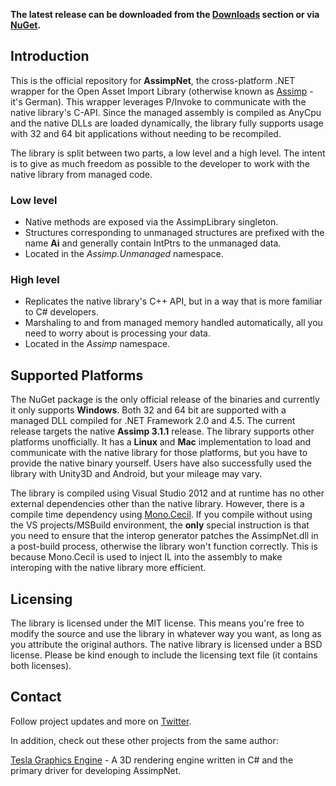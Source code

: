 **The latest release can be downloaded from the [Downloads](https://bitbucket.org/Starnick/assimpnet/downloads) section or via [NuGet](https://www.nuget.org/packages/AssimpNet/).**

## Introduction ##
This is the official repository for **AssimpNet**, the cross-platform .NET wrapper for the Open Asset Import Library (otherwise known as [Assimp](https://github.com/assimp/assimp) - it's German). This wrapper leverages P/Invoke to communicate with the native library's C-API. Since the managed assembly is compiled as AnyCpu and the native DLLs are loaded dynamically, the library fully supports usage with 32 and 64 bit applications without needing to be recompiled.

The library is split between two parts, a low level and a high level. The intent is to give as much freedom as possible to the developer to work with the native library from managed code.

### Low level ###

* Native methods are exposed via the AssimpLibrary singleton.
* Structures corresponding to unmanaged structures are prefixed with the name **Ai** and generally contain IntPtrs to the unmanaged data.
* Located in the *Assimp.Unmanaged* namespace.

### High level ###

* Replicates the native library's C++ API, but in a way that is more familiar to C# developers.
* Marshaling to and from managed memory handled automatically, all you need to worry about is processing your data.
* Located in the *Assimp* namespace.

## Supported Platforms ##

The NuGet package is the only official release of the binaries and currently it only supports **Windows**. Both 32 and 64 bit are supported with a managed DLL compiled for .NET Framework 2.0 and 4.5. The current release targets the native **Assimp 3.1.1** release. The library supports other platforms unofficially. It has a **Linux** and **Mac** implementation to load and communicate with the native library for those platforms, but you have to provide the native binary yourself. Users have also successfully used the library with Unity3D and Android, but your mileage may vary.

The library is compiled using Visual Studio 2012 and at runtime has no other external dependencies other than the native library. However, there is a compile time dependency using [Mono.Cecil](https://github.com/jbevain/cecil/). If you compile without using the VS projects/MSBuild environment, the **only** special instruction is that you need to ensure that the interop generator patches the AssimpNet.dll in a post-build process, otherwise the library won't function correctly. This is because Mono.Cecil is used to inject IL into the assembly to make interoping with the native library more efficient.

## Licensing ##

The library is licensed under the MIT license. This means you're free to modify the source and use the library in whatever way you want, as long as you attribute the original authors. The native library is licensed under a BSD license. Please be kind enough to include the licensing text file (it contains both licenses).

## Contact ##

Follow project updates and more on [Twitter](https://twitter.com/Tesla3D/).

In addition, check out these other projects from the same author:

[Tesla Graphics Engine](https://bitbucket.org/Starnick/tesla3d) - A 3D rendering engine written in C# and the primary driver for developing AssimpNet.